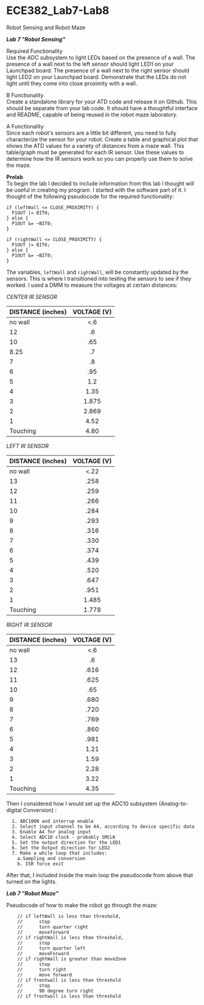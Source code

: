 ECE382_Lab7-Lab8
================

Robot Sensing and Robot Maze


__*Lab 7 "Robot Sensing"*__


Required Functionality  
Use the ADC subsystem to light LEDs based on the presence of a wall. The presence of a wall next to the left sensor should light LED1 on your Launchpad board. The presence of a wall next to the right sensor should light LED2 on your Launchpad board. Demonstrate that the LEDs do not light until they come into close proximity with a wall.

B Functionality  
Create a standalone library for your ATD code and release it on Github. This should be separate from your lab code. It should have a thoughtful interface and README, capable of being reused in the robot maze laboratory.

A Functionality  
Since each robot's sensors are a little bit different, you need to fully characterize the sensor for your robot. Create a table and graphical plot that shows the ATD values for a variety of distances from a maze wall. This table/graph must be generated for each IR sensor. Use these values to determine how the IR sensors work so you can properly use them to solve the maze.


__Prelab__  
To begin the lab I decided to include information from this lab I thought will be useful in creating my program. I started with the software part of it. I thought of the following pseudocode for the required functionality:

    if (leftWall <= CLOSE_PROXIMITY) {
      P1OUT |= BIT0;
    } else {
      P1OUT &= ~BIT0;
    }
      
    if (rightWall <= CLOSE_PROXIMITY) {
      P1OUT |= BIT6;
    } else {
      P1OUT &= ~BIT0;
    }

The variables, `leftWall` and `rightWall`, will be constantly updated by the sensors. This is where I transitioned into testing the sensors to see if they worked. I used a DMM to measure the voltages at certain distances:

*CENTER IR SENSOR* 

|DISTANCE (inches)|VOLTAGE (V)|
|:----|:-----:|
|no wall|<.6|
|12|.6|
|10|.65|
|8.25|.7|
|7|.8|
|6|.95|
|5|1.2|
|4|1.35|
|3|1.875|
|2|2.869|
|1|4.52|
|Touching|4.80|

*LEFT IR SENSOR*

|DISTANCE (inches)|VOLTAGE (V)|
|:----|:-----:|
|no wall|<.22|
|13|.258|
|12|.259|
|11|.266|
|10|.284|
|9|.293|
|8|.316|
|7|.330|
|6|.374|
|5|.439|
|4|.520|
|3|.647|
|2|.951|
|1|1.485|
|Touching|1.778|

*RIGHT IR SENSOR*

|DISTANCE (inches)|VOLTAGE (V)|
|:----|:-----:|
|no wall|<.6|
|13|.6|
|12|.616|
|11|.625|
|10|.65|
|9|.680|
|8|.720|
|7|.769|
|6|.860|
|5|.981|
|4|1.21|
|3|1.59|
|2|2.28|
|1|3.22|
|Touching|4.35|


Then I considered how I would set up the ADC10 subsystem (Analog-to-digital Conversion) :

      1. ADC10ON and interrup enable
      2. Select input channel to be A4, according to device specific data
      3. Enable A4 for analog input
      4. Select ADC10 clock - probably SMCLK
      5. Set the output direction for the LED1
      6. Set the Output direction for LED2
      7. Make a while loop that includes:
        a.Sampling and conversion
        b. ISR force exit

After that, I included inside the main loop the pseudocode from above that turned on the lights. 

__*Lab 7 "Robot Maze"*__

Pseudocode of how to make the robot go through the maze:

        // if leftWall is less than threshold,
        //      stop
        //      turn quarter right
        //      moveforward
        // if rightWall is less than threshold,
        //      stop
        //      turn quarter left
        //      moveForward
        // if rightWall is greater than moveZone
        //      stop
        //      turn right
        //      move forward
        // if frontwall is less than threshold 
        //      stop
        //      90 degree turn right
        // if frontwall is less than threshold
